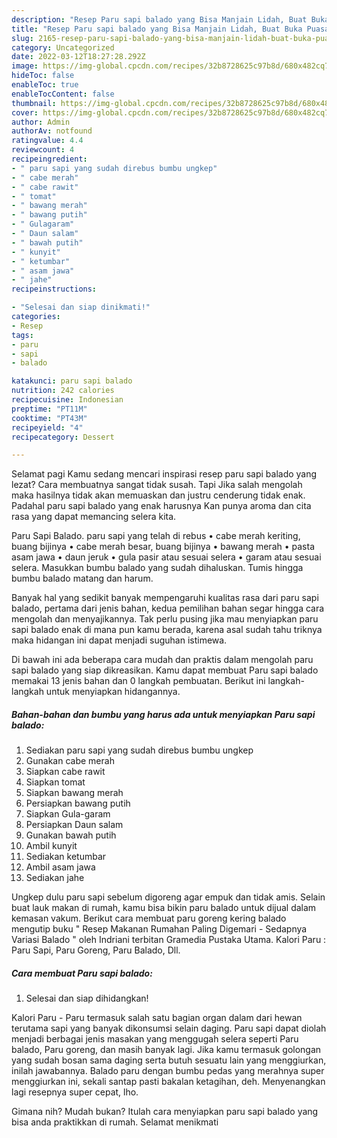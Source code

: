```yaml
---
description: "Resep Paru sapi balado yang Bisa Manjain Lidah, Buat Buka Puasa Lezat"
title: "Resep Paru sapi balado yang Bisa Manjain Lidah, Buat Buka Puasa Lezat"
slug: 2165-resep-paru-sapi-balado-yang-bisa-manjain-lidah-buat-buka-puasa-lezat
category: Uncategorized
date: 2022-03-12T18:27:28.292Z
image: https://img-global.cpcdn.com/recipes/32b8728625c97b8d/680x482cq70/paru-sapi-balado-foto-resep-utama.jpg
hideToc: false
enableToc: true
enableTocContent: false
thumbnail: https://img-global.cpcdn.com/recipes/32b8728625c97b8d/680x482cq70/paru-sapi-balado-foto-resep-utama.jpg
cover: https://img-global.cpcdn.com/recipes/32b8728625c97b8d/680x482cq70/paru-sapi-balado-foto-resep-utama.jpg
author: Admin
authorAv: notfound
ratingvalue: 4.4
reviewcount: 4
recipeingredient:
- " paru sapi yang sudah direbus bumbu ungkep"
- " cabe merah"
- " cabe rawit"
- " tomat"
- " bawang merah"
- " bawang putih"
- " Gulagaram"
- " Daun salam"
- " bawah putih"
- " kunyit"
- " ketumbar"
- " asam jawa"
- " jahe"
recipeinstructions:

- "Selesai dan siap dinikmati!"
categories:
- Resep
tags:
- paru
- sapi
- balado

katakunci: paru sapi balado 
nutrition: 242 calories
recipecuisine: Indonesian
preptime: "PT11M"
cooktime: "PT43M"
recipeyield: "4"
recipecategory: Dessert

---
```



Selamat pagi Kamu sedang mencari inspirasi resep paru sapi balado yang lezat? Cara membuatnya sangat tidak susah. Tapi Jika salah mengolah maka hasilnya tidak akan memuaskan dan justru cenderung tidak enak. Padahal paru sapi balado yang enak harusnya Kan punya aroma dan cita rasa yang dapat memancing selera kita.


Paru Sapi Balado. paru sapi yang telah di rebus • cabe merah keriting, buang bijinya • cabe merah besar, buang bijinya • bawang merah • pasta asam jawa • daun jeruk • gula pasir atau sesuai selera • garam atau sesuai selera. Masukkan bumbu balado yang sudah dihaluskan. Tumis hingga bumbu balado matang dan harum.

Banyak hal yang sedikit banyak mempengaruhi kualitas rasa dari paru sapi balado, pertama dari jenis bahan, kedua pemilihan bahan segar hingga cara mengolah dan menyajikannya. Tak perlu pusing jika mau menyiapkan paru sapi balado enak di mana pun kamu berada, karena asal sudah tahu triknya maka hidangan ini dapat menjadi suguhan istimewa.


Di bawah ini ada beberapa cara mudah dan praktis dalam mengolah paru sapi balado yang siap dikreasikan. Kamu dapat membuat Paru sapi balado memakai 13 jenis bahan dan 0 langkah pembuatan. Berikut ini langkah-langkah untuk menyiapkan hidangannya.

<!--inarticleads1-->

##### Bahan-bahan dan bumbu yang harus ada untuk menyiapkan Paru sapi balado:

1. Sediakan  paru sapi yang sudah direbus bumbu ungkep
1. Gunakan  cabe merah
1. Siapkan  cabe rawit
1. Siapkan  tomat
1. Siapkan  bawang merah
1. Persiapkan  bawang putih
1. Siapkan  Gula-garam
1. Persiapkan  Daun salam
1. Gunakan  bawah putih
1. Ambil  kunyit
1. Sediakan  ketumbar
1. Ambil  asam jawa
1. Sediakan  jahe


Ungkep dulu paru sapi sebelum digoreng agar empuk dan tidak amis. Selain buat lauk makan di rumah, kamu bisa bikin paru balado untuk dijual dalam kemasan vakum. Berikut cara membuat paru goreng kering balado mengutip buku &#34; Resep Makanan Rumahan Paling Digemari - Sedapnya Variasi Balado &#34; oleh Indriani terbitan Gramedia Pustaka Utama. Kalori Paru : Paru Sapi, Paru Goreng, Paru Balado, Dll. 

<!--inarticleads2-->

##### Cara membuat Paru sapi balado:


1. Selesai dan siap dihidangkan!

Kalori Paru - Paru termasuk salah satu bagian organ dalam dari hewan terutama sapi yang banyak dikonsumsi selain daging. Paru sapi dapat diolah menjadi berbagai jenis masakan yang menggugah selera seperti Paru balado, Paru goreng, dan masih banyak lagi. Jika kamu termasuk golongan yang sudah bosan sama daging serta butuh sesuatu lain yang menggiurkan, inilah jawabannya. Balado paru dengan bumbu pedas yang merahnya super menggiurkan ini, sekali santap pasti bakalan ketagihan, deh. Menyenangkan lagi resepnya super cepat, lho. 

Gimana nih? Mudah bukan? Itulah cara menyiapkan paru sapi balado yang bisa anda praktikkan di rumah. Selamat menikmati
